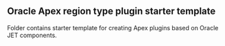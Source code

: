 ## Oracle Apex region type plugin starter template

Folder contains starter template for creating Apex plugins based on Oracle JET components.